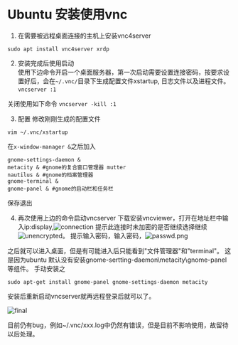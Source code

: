 # Ubuntu 安装使用vnc

1. 在需要被远程桌面连接的主机上安装vnc4server

``` sudo apt install vnc4server xrdp ```

2. 安装完成后使用启动  
使用下边命令开启一个桌面服务器，第一次启动需要设置连接密码，按要求设置好后，会在`~/.vnc/`目录下生成配置文件xstartup, 日志文件以及进程文件。
``` vncserver :1 ```

关闭使用如下命令
```vncserver -kill :1```

3. 配置 
修改刚刚生成的配置文件
```
vim ~/.vnc/xstartup
```

在`x-window-manager &`之后加入

```
gnome-settings-daemon &
metacity & #gnome的复合窗口管理器 mutter
nautilus & #gnome的档案管理器
gnome-terminal & 
gnome-panel & #gnome的启动栏和任务栏

```
保存退出

4. 再次使用上边的命令启动vncserver
下载安装vncviewer，打开在地址栏中输入ip:display,![connection](./connection.png)
提示此连接时未加密的是否继续选择继续![unencrypted](./unencrypted.png)。
提示输入密码，输入密码，![passwd.png](./passwd.png)

之后就可以进入桌面，但是有可能进入后只能看到"文件管理器"和"terminal"。
这是因为ubuntu 默认没有安装gnome-sertting-daemon\metacity\gnome-panel等组件。
手动安装之
```
sudo apt-get install gnome-panel gnome-settings-daemon metacity
```

安装后重新启动vncserver就再远程登录后就可以了。

![final](./final.jpg)

目前仍有bug，例如~/.vnc/xxx.log中仍然有错误，但是目前不影响使用，故留待以后处理。
